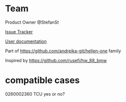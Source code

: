# Team

Product Owner @StefanSt

[Issue Tracker](https://github.com/rusefi/hellen88bmw-issues)

[User documentation](https://rusefi.com/s/hellen88bmw)

Part of https://github.com/andreika-git/hellen-one family

Inspired by https://github.com/rusefi/hw_88_bmw

# compatible cases

0260002360 TCU yes or no?
